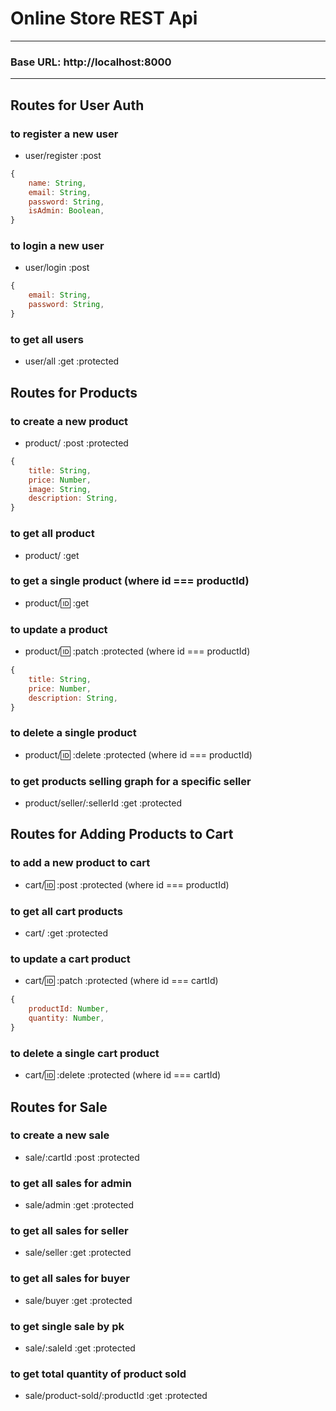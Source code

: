# Online Store REST Api

---

### Base URL: http://localhost:8000

---

## Routes for User Auth

### to register a new user

- user/register :post

```js
{
    name: String,
    email: String,
    password: String,
    isAdmin: Boolean,
}
```

### to login a new user

- user/login :post

```js
{
    email: String,
    password: String,
}
```

### to get all users

- user/all :get :protected

## Routes for Products

### to create a new product

- product/ :post :protected

```js
{
    title: String,
    price: Number,
    image: String,
    description: String,
}
```

### to get all product

- product/ :get

### to get a single product (where id === productId)

- product/:id: :get

### to update a product

- product/:id: :patch :protected (where id === productId)

```js
{
    title: String,
    price: Number,
    description: String,
}
```

### to delete a single product

- product/:id: :delete :protected (where id === productId)

### to get products selling graph for a specific seller

- product/seller/:sellerId :get :protected

## Routes for Adding Products to Cart

### to add a new product to cart

- cart/:id: :post :protected (where id === productId)

### to get all cart products

- cart/ :get :protected

### to update a cart product

- cart/:id: :patch :protected (where id === cartId)

```js
{
    productId: Number,
    quantity: Number,
}
```

### to delete a single cart product

- cart/:id: :delete :protected (where id === cartId)

## Routes for Sale

### to create a new sale

- sale/:cartId :post :protected

### to get all sales for admin

- sale/admin :get :protected

### to get all sales for seller

- sale/seller :get :protected

### to get all sales for buyer

- sale/buyer :get :protected

### to get single sale by pk

- sale/:saleId :get :protected

### to get total quantity of product sold

- sale/product-sold/:productId :get :protected
